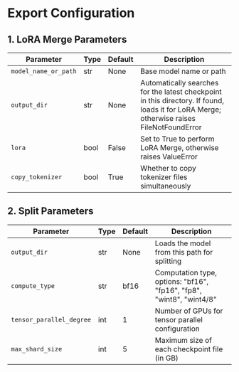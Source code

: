 # Export Configuration

## 1. LoRA Merge Parameters

| Parameter | Type | Default | Description |
| --- | --- | --- | --- |
| `model_name_or_path` | str | None | Base model name or path |
| `output_dir` | str | None | Automatically searches for the latest checkpoint in this directory. If found, loads it for LoRA Merge; otherwise raises FileNotFoundError |
| `lora` | bool | False | Set to True to perform LoRA Merge, otherwise raises ValueError |
| `copy_tokenizer` | bool | True | Whether to copy tokenizer files simultaneously |

## 2. Split Parameters

| Parameter | Type | Default | Description |
| --- | --- | --- | --- |
| `output_dir` | str | None | Loads the model from this path for splitting |
| `compute_type` | str | bf16 | Computation type, options: "bf16", "fp16", "fp8", "wint8", "wint4/8" |
| `tensor_parallel_degree` | int | 1 | Number of GPUs for tensor parallel configuration |
| `max_shard_size` | int | 5 | Maximum size of each checkpoint file (in GB) |
